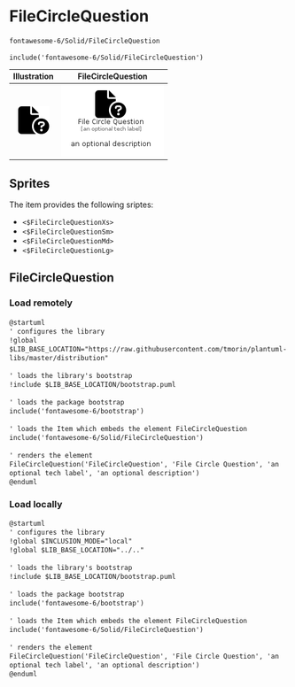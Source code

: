 # FileCircleQuestion


```text
fontawesome-6/Solid/FileCircleQuestion
```

```text
include('fontawesome-6/Solid/FileCircleQuestion')
```



| Illustration | FileCircleQuestion |
| :---: | :---: |
| ![illustration for Illustration](../../fontawesome-6/Solid/FileCircleQuestion.png) | ![illustration for FileCircleQuestion](../../fontawesome-6/Solid/FileCircleQuestion.Local.png) |



## Sprites
The item provides the following sriptes:

- `<$FileCircleQuestionXs>`
- `<$FileCircleQuestionSm>`
- `<$FileCircleQuestionMd>`
- `<$FileCircleQuestionLg>`





## FileCircleQuestion

### Load remotely
```plantuml
@startuml
' configures the library
!global $LIB_BASE_LOCATION="https://raw.githubusercontent.com/tmorin/plantuml-libs/master/distribution"

' loads the library's bootstrap
!include $LIB_BASE_LOCATION/bootstrap.puml

' loads the package bootstrap
include('fontawesome-6/bootstrap')

' loads the Item which embeds the element FileCircleQuestion
include('fontawesome-6/Solid/FileCircleQuestion')

' renders the element
FileCircleQuestion('FileCircleQuestion', 'File Circle Question', 'an optional tech label', 'an optional description')
@enduml
```

### Load locally
```plantuml
@startuml
' configures the library
!global $INCLUSION_MODE="local"
!global $LIB_BASE_LOCATION="../.."

' loads the library's bootstrap
!include $LIB_BASE_LOCATION/bootstrap.puml

' loads the package bootstrap
include('fontawesome-6/bootstrap')

' loads the Item which embeds the element FileCircleQuestion
include('fontawesome-6/Solid/FileCircleQuestion')

' renders the element
FileCircleQuestion('FileCircleQuestion', 'File Circle Question', 'an optional tech label', 'an optional description')
@enduml
```

